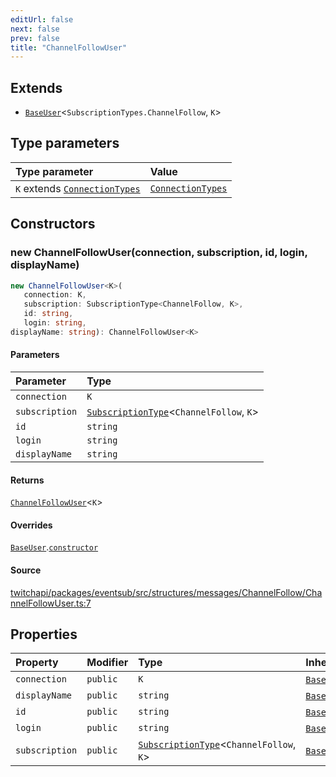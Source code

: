 ```yaml
---
editUrl: false
next: false
prev: false
title: "ChannelFollowUser"
---
```


## Extends

- [`BaseUser`](/api/eventsub/classes/baseuser/)\<`SubscriptionTypes.ChannelFollow`, `K`\>

## Type parameters

| Type parameter | Value |
| :------ | :------ |
| `K` extends [`ConnectionTypes`](/api/eventsub/type-aliases/connectiontypes/) | [`ConnectionTypes`](/api/eventsub/type-aliases/connectiontypes/) |

## Constructors

### new ChannelFollowUser(connection, subscription, id, login, displayName)

```ts
new ChannelFollowUser<K>(
   connection: K, 
   subscription: SubscriptionType<ChannelFollow, K>, 
   id: string, 
   login: string, 
displayName: string): ChannelFollowUser<K>
```

#### Parameters

| Parameter | Type |
| :------ | :------ |
| `connection` | `K` |
| `subscription` | [`SubscriptionType`](/api/eventsub/type-aliases/subscriptiontype/)\<`ChannelFollow`, `K`\> |
| `id` | `string` |
| `login` | `string` |
| `displayName` | `string` |

#### Returns

[`ChannelFollowUser`](/api/eventsub/classes/channelfollowuser/)\<`K`\>

#### Overrides

[`BaseUser`](/api/eventsub/classes/baseuser/).[`constructor`](/api/eventsub/classes/baseuser/#constructors)

#### Source

[twitchapi/packages/eventsub/src/structures/messages/ChannelFollow/ChannelFollowUser.ts:7](https://github.com/pablornc/twitchapi//blob/8695acad106a836c1f0fc4c57a113f17adce41f0/packages/eventsub/src/structures/messages/ChannelFollow/ChannelFollowUser.ts#L7)

## Properties

| Property | Modifier | Type | Inherited from |
| :------ | :------ | :------ | :------ |
| `connection` | `public` | `K` | [`BaseUser`](/api/eventsub/classes/baseuser/).`connection` |
| `displayName` | `public` | `string` | [`BaseUser`](/api/eventsub/classes/baseuser/).`displayName` |
| `id` | `public` | `string` | [`BaseUser`](/api/eventsub/classes/baseuser/).`id` |
| `login` | `public` | `string` | [`BaseUser`](/api/eventsub/classes/baseuser/).`login` |
| `subscription` | `public` | [`SubscriptionType`](/api/eventsub/type-aliases/subscriptiontype/)\<`ChannelFollow`, `K`\> | [`BaseUser`](/api/eventsub/classes/baseuser/).`subscription` |

